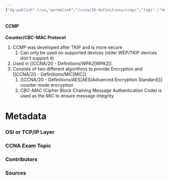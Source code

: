 ```yaml
---
{"dg-publish":true,"permalink":"/ccna/20-definitions/ccmp/","tags":["defs_ccna"]}
---
```


#### CCMP
**Counter/CBC-MAC Protocol**
1. CCMP was developed after TKIP and is more secure
	1. Can only be used on supported devices (older WEP/TKIP devices don't support it)
2. Used in [[CCNA/20 - Definitions/WPA2\|WPA2]]
3. Consists of two different algorithms to provide Encryption and [[CCNA/20 - Definitions/MIC\|MIC]]
	1. [[CCNA/20 - Definitions/AES\|AES(Advanced Encryption Standard)]] counter mode encryption
	2. *CBC-MAC* (Cipher Block Chaining Message Authentication Code) is used as the *MIC* to ensure message integrity







# Metadata
### OSI or TCP/IP Layer

### CCNA Exam Topic

### Contributors

### Sources


